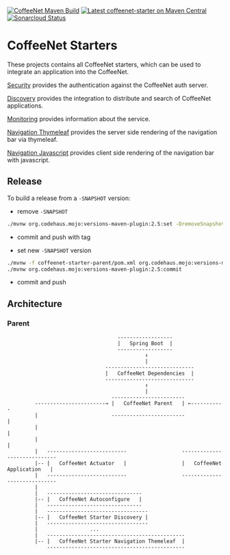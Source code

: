 [![CoffeeNet Maven Build](https://github.com/coffeenet/coffeenet-starter/workflows/CoffeeNet%20Maven%20Build/badge.svg)](https://sonarcloud.io/organizations/coffeenet/projects) [![Latest coffeenet-starter on Maven Central](https://maven-badges.herokuapp.com/maven-central/rocks.coffeenet/coffeenet-starter/badge.svg?style=flat)](https://search.maven.org/search?q=g:rocks.coffeenet%20AND%20a:coffeenet-starter&core=gav)
[![Sonarcloud Status](https://sonarcloud.io/api/project_badges/measure?project=rocks.coffeenet:coffeenet-starter&metric=coverage)](https://sonarcloud.io/dashboard?id=rocks.coffeenet:coffeenet-starter)

# CoffeeNet Starters

These projects contains all CoffeeNet starters, which can be used
to integrate an application into the CoffeeNet.

[Security](coffeenet-starter-security/README.md)
provides the authentication against the CoffeeNet auth server.

[Discovery](./coffeenet-starter-discovery/README.md)
provides the integration to distribute and search of CoffeeNet applications.

[Monitoring](./coffeenet-starter-monitoring/README.md)
provides information about the service.

[Navigation Thymeleaf](./coffeenet-starter-navigation-thymeleaf/README.md)
provides the server side rendering of the navigation bar via thymeleaf.

[Navigation Javascript](./coffeenet-starter-navigation-javascript/README.md)
provides client side rendering of the navigation bar with javascript.

## Release

To build a release from a `-SNAPSHOT` version:

- remove `-SNAPSHOT`
```bash
./mvnw org.codehaus.mojo:versions-maven-plugin:2.5:set -DremoveSnapshot=true -DprocessAllModules=true org.codehaus.mojo:versions-maven-plugin:2.5:commit
```

- commit and push with tag

- set new `-SNAPSHOT` version
```bash
./mvnw -f coffeenet-starter-parent/pom.xml org.codehaus.mojo:versions-maven-plugin:2.5:set -DnextSnapshot -DprocessAllModules=true
./mvnw org.codehaus.mojo:versions-maven-plugin:2.5:commit
```

- commit and push


## Architecture

### Parent

```
                                    ------------------
                                    |   Spring Boot  |
                                    ------------------
                                             ↑
                                             |
                                -----------------------------
                                |   CoffeeNet Dependencies  |
                                -----------------------------
                                             ↑
                                             | 
                                  ------------------------
         -----------------------→ |   CoffeeNet Parent   | ←-----------
         |                        ------------------------            |
         |                                                            |
         |                                                            |
         |   --------------------------                  -----------------------------
         |-- |   CoffeeNet Actuator   |                  |   CoffeeNet Application   |
         |   --------------------------                  -----------------------------
         |
         |   -------------------------------
         |-- |   CoffeeNet Autoconfigure   |
         |   -------------------------------
         |   ---------------------------------
         |-- |   CoffeeNet Starter Discovery |
         |   ---------------------------------
         |                 ...
         |   ---------------------------------------------
         |-- |   CoffeeNet Starter Navigation Themeleaf  |
             ---------------------------------------------
```
